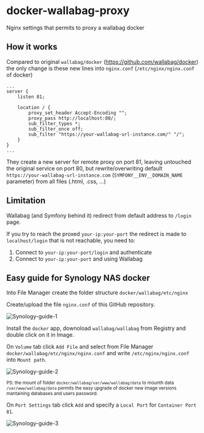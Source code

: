 # docker-wallabag-proxy
Nginx settings that permits to proxy a wallabag docker

## How it works
Compared to original `wallabag/docker` (https://github.com/wallabag/docker) the only change is these new lines into `nginx.conf` (`/etc/nginx/nginx.conf` of docker)
```
...
server {
    listen 81;

    location / {
        proxy_set_header Accept-Encoding "";
        proxy_pass http://localhost:80/;
        sub_filter_types *;
        sub_filter_once off;
        sub_filter "https://your-wallabag-url-instance.com/" "/";
    }
}
...
```
They create a new server for remote proxy on port 81, leaving untouched the original service on port 80, but rewrite/overwriting default `https://your-wallabag-url-instance.com` (`SYMFONY__ENV__DOMAIN_NAME` parameter) from all files (.html, .css, ...)

## Limitation
Wallabag (and Symfony behind it) redirect from default address to `/login` page.

If you try to reach the proxed `your-ip:your-port` the redirect is made to `localhost/login` that is not reachable, you need to: 
1. Connect to `your-ip:your-port/login` and authenticate
2. Connect to `your-ip:your-port` and using Wallabag

## Easy guide for Synology NAS docker
Into File Manager create the folder structure `docker/wallabag/etc/nginx`

Create/upload the file `nginx.conf` of this GitHub repository.

![Synology-guide-1](https://user-images.githubusercontent.com/1734343/148547046-caf46941-88f5-4746-aa96-deaa64189b4d.png)

Install the `docker` app, downoload `wallabag/wallabag` from Registry and double click on it in Image.

On `Volume` tab click `Add File` and select from File Manager `docker/wallabag/etc/nginx/nginx.conf` and write `/etc/nginx/nginx.conf` into `Mount path`.

![Synology-guide-2](https://user-images.githubusercontent.com/1734343/148547300-db5949bf-eb32-4c53-992d-6e435f16555b.png)

<sub>PS: the mount of folder `docker/wallabag/var/www/wallabag/data` to mounth data `/var/www/wallabag/data` permits the easy upgrade of docker new image versions mantaining databases and users password.</sub>

On `Port Settings` tab click `Add` and specify a `Local Port` for `Container Port` `81`.

![Synology-guide-3](https://user-images.githubusercontent.com/1734343/148547803-fa0925cb-8253-44b6-9905-c66ef1f1c684.png)
